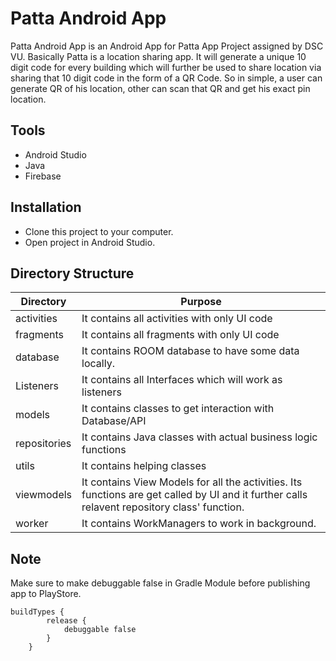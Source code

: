 # Patta Android App

Patta Android App is an Android App for Patta App Project assigned by DSC VU. Basically Patta is a location sharing app. It will generate a unique 10 digit code for every building which will further be used to share location via sharing that 10 digit code in the form of a QR Code. So in simple, a user can generate QR of his location, other can scan that QR and get his exact pin location.

## Tools

- Android Studio
- Java
- Firebase

## Installation

- Clone this project to your computer.
- Open project in Android Studio.


## Directory Structure

|Directory       |Purpose                          
|----------------|-------------------------------
|activities      |It contains all activities with only UI code
|fragments       |It contains all fragments with only UI code
|database        |It contains ROOM database to have some data locally.            
|Listeners       |It contains all Interfaces which will work as listeners
|models          |It contains classes to get interaction with Database/API
|repositories    |It contains Java classes with actual business logic functions
|utils           |It contains helping classes
|viewmodels      |It contains View Models for all the activities. Its functions are get called by UI and it further calls relavent repository class' function.
|worker          |It contains WorkManagers to work in background.

## Note

Make sure to make debuggable false in Gradle Module before publishing app to PlayStore.

```
buildTypes {
        release {
            debuggable false
        }
    }
```